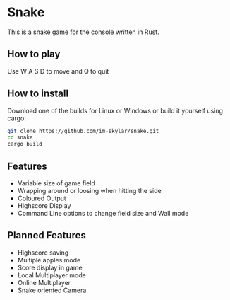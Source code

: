 # Snake

This is a snake game for the console written in Rust.


## How to play

Use W A S D to move and Q to quit

## How to install

Download one of the builds for Linux or Windows or build it yourself using cargo:

```bash
git clone https://github.com/im-skylar/snake.git
cd snake
cargo build
```

## Features

- Variable size of game field
- Wrapping around or loosing when hitting the side
- Coloured Output
- Highscore Display
- Command Line options to change field size and Wall mode

## Planned Features

- Highscore saving
- Multiple apples mode
- Score display in game
- Local Multiplayer mode
- Online Multiplayer
- Snake oriented Camera

